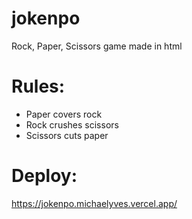 # jokenpo

Rock, Paper, Scissors game made in html

# Rules:

  - Paper covers rock
  - Rock crushes scissors
  - Scissors cuts paper

# Deploy:

 https://jokenpo.michaelyves.vercel.app/
